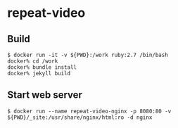# repeat-video

## Build

    $ docker run -it -v ${PWD}:/work ruby:2.7 /bin/bash
    docker% cd /work
    docker% bundle install
    docker% jekyll build

## Start web server

    $ docker run --name repeat-video-nginx -p 8080:80 -v ${PWD}/_site:/usr/share/nginx/html:ro -d nginx
